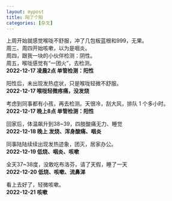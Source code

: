 ```yaml
---
layout: mypost
title: 阳了个阳
categories: [杂文]
---
```


上周开始就感觉喉咙不舒服，冲了几包板蓝根和999，无果。<br/>
周三、周四开始咳嗽，以为是咽炎。<br/>
周四，跟我一块的小伙伴检测：阴性。<br/>
周五，喉咙感觉有“一团火”，去检测。<br/>
**2022-12-17 凌晨2点 单管检测：阳性**

阳性后，未出现发热症状，只是喉咙轻微不舒服。<br/>
**2022-12-17 喉咙轻微疼痛，没发烧**

考虑到同事都有小孩，再去检测。天很冷，刮大风，排队 1 个多小时。<br/>
**2022-12-17 晚上8点 单管检测：阳性**

回家后，体温飙升到38~39，四肢酸痛无力、睡觉<br/>
**2022-12-18 晚上 发烧、浑身酸痛、咽炎**

同事陆陆续续出现发热迹象，团灭，居家办公。<br/>
**2022-12-19 低烧、咽炎、咳嗽**

全天37~38度，没敢吃布洛芬，请了天假，睡了一天<br/>
**2022-12-20 低烧、咳嗽、流鼻涕**

看上去好了，轻微咳嗽。<br/>
**2022-12-21 咳嗽**
